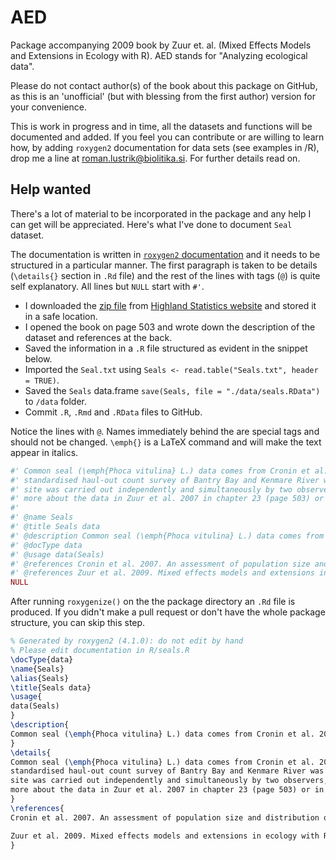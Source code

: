 # AED

Package accompanying 2009 book by Zuur et. al. (Mixed Effects Models and Extensions in Ecology with R). AED stands for "Analyzing ecological data".

Please do not contact author(s) of the book about this package on GitHub, as this is an 'unofficial' (but with blessing from the first author) version for your convenience.

This is work in progress and in time, all the datasets and functions will be documented and added. If you feel you can contribute or are willing to learn how, by adding `roxygen2` documentation for data sets (see examples in /R), drop me a line at roman.lustrik@biolitika.si. For further details read on.

## Help wanted

There's a lot of material to be incorporated in the package and any help I can get will be appreciated. Here's what I've done to document `Seal` dataset.

The documentation is written in [`roxygen2` documentation](http://r-pkgs.had.co.nz/man.html) and it needs to be structured in a particular manner. The first paragraph is taken to be details (`\details{}` section in `.Rd` file) and the rest of the lines with tags (`@`) is quite self explanatory. All lines but `NULL` start with `#'`.

 * I downloaded the [zip file](https://highstat.com/Books/Book2/ZuurDataMixedModelling.zip) from [Highland Statistics website](https://highstat.com/index.php/mixed-effects-models-and-extensions-in-ecology-with-r) and stored it in a safe location.
 * I opened the book on page 503 and wrote down the description of the dataset and references at the back.
 * Saved the information in a `.R` file structured as evident in the snippet below.
 * Imported the `Seal.txt` using `Seals <- read.table("Seals.txt", header = TRUE)`.
 * Saved the `Seals` data.frame `save(Seals, file = "./data/seals.RData")` to `/data` folder.
 * Commit `.R`, `.Rmd` and `.RData` files to GitHub.
 
Notice the lines with `@`. Names immediately behind the are special tags and should not be changed. `\emph{}` is a LaTeX command and will make the text appear in italics.
 
```R
#' Common seal (\emph{Phoca vitulina} L.) data comes from Cronin et al. 2007, where between April 2003 and November 2005, regular
#' standardised haul-out count survey of Bantry Bay and Kenmare River was carried out by boat. Counts of seals at each haul-out
#' site was carried out independently and simultaneously by two observers, initially from 200 m and progressively closer. Read
#' more about the data in Zuur et al. 2007 in chapter 23 (page 503) or in above mentioned Cronin et al. 2007 paper.
#' 
#' @name Seals
#' @title Seals data
#' @description Common seal (\emph{Phoca vitulina} L.) data comes from Cronin et al. 2007.
#' @docType data
#' @usage data(Seals)
#' @references Cronin et al. 2007. An assessment of population size and distribution of hrabour seals in the Republic of Ireland during the moult season in August 2003. Journal of zoology, 273: 131-139
#' @references Zuur et al. 2009. Mixed effects models and extensions in ecology with R. Springer. ISBN: 978-0-387-87457-9.
NULL
```
After running `roxygenize()` on the the package directory an `.Rd` file is produced. If you didn't make a pull request or don't have the whole package structure, you can skip this step.

```LaTeX
% Generated by roxygen2 (4.1.0): do not edit by hand
% Please edit documentation in R/seals.R
\docType{data}
\name{Seals}
\alias{Seals}
\title{Seals data}
\usage{
data(Seals)
}
\description{
Common seal (\emph{Phoca vitulina} L.) data comes from Cronin et al. 2007.
}
\details{
Common seal (\emph{Phoca vitulina} L.) data comes from Cronin et al. 2007, where between April 2003 and November 2005, regular
standardised haul-out count survey of Bantry Bay and Kenmare River was carried out by boat. Counts of seals at each haul-out
site was carried out independently and simultaneously by two observers, initially from 200 m and progressively closer. Read
more about the data in Zuur et al. 2007 in chapter 23 (page 503) or in above mentioned Cronin et al. 2007 paper.
}
\references{
Cronin et al. 2007. An assessment of population size and distribution of hrabour seals in the Republic of Ireland during the moult season in August 2003. Journal of zoology, 273: 131-139

Zuur et al. 2009. Mixed effects models and extensions in ecology with R. Springer. ISBN: 978-0-387-87457-9.
}
```